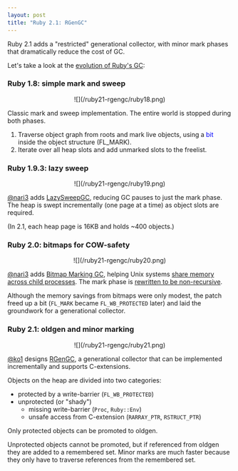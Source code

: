 ```yaml
---
layout: post
title: "Ruby 2.1: RGenGC"
---
```


Ruby 2.1 adds a "restricted" generational collector, with minor mark phases that dramatically reduce the cost of GC.

Let's take a look at the [evolution of Ruby's GC](/ruby21-rgengc/rgengc.png):

### Ruby 1.8: simple mark and sweep

<center>![](/ruby21-rgengc/ruby18.png)</center>

Classic mark and sweep implementation. The entire world is stopped during both phases.

1. Traverse object graph from roots and mark live objects,
   using a <span style="color:blue">bit</span> inside the object structure (FL_MARK).
2. Iterate over all heap slots and add unmarked slots to the freelist.

### Ruby 1.9.3: lazy sweep

<center>![](/ruby21-rgengc/ruby19.png)</center>

[@nari3][2] adds [LazySweepGC][3], reducing GC pauses to just the mark phase. The heap is swept incrementally (one page at a time) as object slots are required.

(In 2.1, each heap page is 16KB and holds ~400 objects.)

### Ruby 2.0: bitmaps for COW-safety

<center>![](/ruby21-rgengc/ruby20.png)</center>

[@nari3][2] adds [Bitmap Marking GC][4], helping Unix systems [share memory across child processes][1]. The mark phase is [rewritten to be non-recursive][7].

Although the memory savings from bitmaps were only modest, the patch freed up a bit (`FL_MARK` became `FL_WB_PROTECTED` later) and laid the groundwork for a generational collector.

### Ruby 2.1: oldgen and minor marking

<center>![](/ruby21-rgengc/ruby21.png)</center>

[@ko1][5] designs [RGenGC][6], a generational collector that can be implemented incrementally and supports C-extensions.

Objects on the heap are divided into two categories:

* protected by a write-barrier (`FL_WB_PROTECTED`)
* unprotected (or "shady")
  * missing write-barrier (`Proc`, `Ruby::Env`)
  * unsafe access from C-extension (`RARRAY_PTR`, `RSTRUCT_PTR`)

Only protected objects can be promoted to oldgen.

Unprotected objects cannot be promoted, but if referenced from oldgen they are added to a remembered set. Minor marks are much faster because they only have to traverse references from the remembered set.

[1]: http://patshaughnessy.net/2012/3/23/why-you-should-be-excited-about-garbage-collection-in-ruby-2-0
[2]: http://www.narihiro.info/index.en.html
[3]: http://bugs.ruby-lang.org/issues/show/3203
[4]: http://blade.nagaokaut.ac.jp/cgi-bin/scat.rb/ruby/ruby-core/41916
[5]: http://www.atdot.net/~ko1/
[6]: https://bugs.ruby-lang.org/issues/8339
[7]: https://bugs.ruby-lang.org/issues/7095
